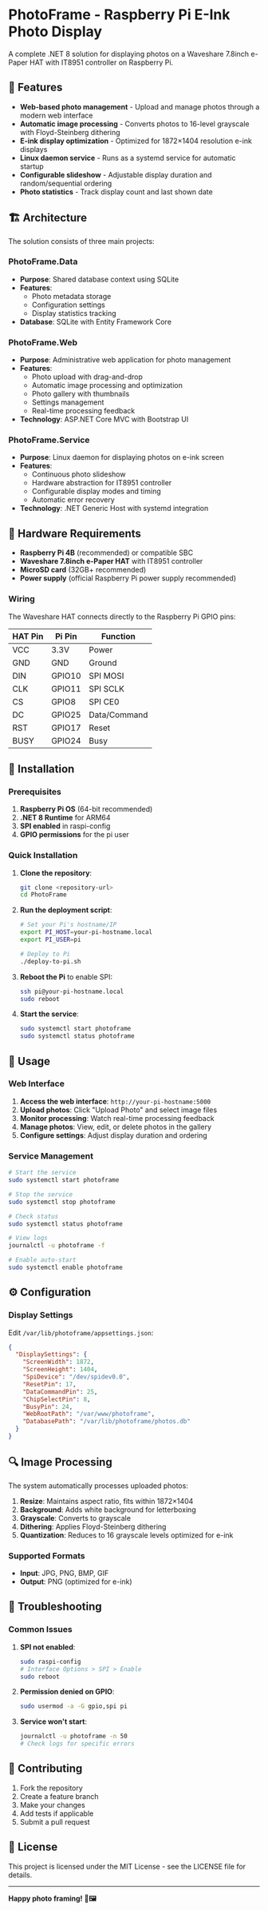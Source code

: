 # PhotoFrame - Raspberry Pi E-Ink Photo Display

A complete .NET 8 solution for displaying photos on a Waveshare 7.8inch e-Paper HAT with IT8951 controller on Raspberry Pi.

## 🎯 Features

- **Web-based photo management** - Upload and manage photos through a modern web interface
- **Automatic image processing** - Converts photos to 16-level grayscale with Floyd-Steinberg dithering
- **E-ink display optimization** - Optimized for 1872×1404 resolution e-ink displays
- **Linux daemon service** - Runs as a systemd service for automatic startup
- **Configurable slideshow** - Adjustable display duration and random/sequential ordering
- **Photo statistics** - Track display count and last shown date

## 🏗️ Architecture

The solution consists of three main projects:

### PhotoFrame.Data
- **Purpose**: Shared database context using SQLite
- **Features**: 
  - Photo metadata storage
  - Configuration settings
  - Display statistics tracking
- **Database**: SQLite with Entity Framework Core

### PhotoFrame.Web
- **Purpose**: Administrative web application for photo management
- **Features**:
  - Photo upload with drag-and-drop
  - Automatic image processing and optimization
  - Photo gallery with thumbnails
  - Settings management
  - Real-time processing feedback
- **Technology**: ASP.NET Core MVC with Bootstrap UI

### PhotoFrame.Service
- **Purpose**: Linux daemon for displaying photos on e-ink screen
- **Features**:
  - Continuous photo slideshow
  - Hardware abstraction for IT8951 controller
  - Configurable display modes and timing
  - Automatic error recovery
- **Technology**: .NET Generic Host with systemd integration

## 🔧 Hardware Requirements

- **Raspberry Pi 4B** (recommended) or compatible SBC
- **Waveshare 7.8inch e-Paper HAT** with IT8951 controller
- **MicroSD card** (32GB+ recommended)
- **Power supply** (official Raspberry Pi power supply recommended)

### Wiring

The Waveshare HAT connects directly to the Raspberry Pi GPIO pins:

| HAT Pin | Pi Pin | Function |
|---------|--------|----------|
| VCC     | 3.3V   | Power    |
| GND     | GND    | Ground   |
| DIN     | GPIO10 | SPI MOSI |
| CLK     | GPIO11 | SPI SCLK |
| CS      | GPIO8  | SPI CE0  |
| DC      | GPIO25 | Data/Command |
| RST     | GPIO17 | Reset    |
| BUSY    | GPIO24 | Busy     |

## 🚀 Installation

### Prerequisites

1. **Raspberry Pi OS** (64-bit recommended)
2. **.NET 8 Runtime** for ARM64
3. **SPI enabled** in raspi-config
4. **GPIO permissions** for the pi user

### Quick Installation

1. **Clone the repository**:
   ```bash
   git clone <repository-url>
   cd PhotoFrame
   ```

2. **Run the deployment script**:
   ```bash
   # Set your Pi's hostname/IP
   export PI_HOST=your-pi-hostname.local
   export PI_USER=pi
   
   # Deploy to Pi
   ./deploy-to-pi.sh
   ```

3. **Reboot the Pi** to enable SPI:
   ```bash
   ssh pi@your-pi-hostname.local
   sudo reboot
   ```

4. **Start the service**:
   ```bash
   sudo systemctl start photoframe
   sudo systemctl status photoframe
   ```

## 📖 Usage

### Web Interface

1. **Access the web interface**: `http://your-pi-hostname:5000`
2. **Upload photos**: Click "Upload Photo" and select image files
3. **Monitor processing**: Watch real-time processing feedback
4. **Manage photos**: View, edit, or delete photos in the gallery
5. **Configure settings**: Adjust display duration and ordering

### Service Management

```bash
# Start the service
sudo systemctl start photoframe

# Stop the service
sudo systemctl stop photoframe

# Check status
sudo systemctl status photoframe

# View logs
journalctl -u photoframe -f

# Enable auto-start
sudo systemctl enable photoframe
```

## ⚙️ Configuration

### Display Settings

Edit `/var/lib/photoframe/appsettings.json`:

```json
{
  "DisplaySettings": {
    "ScreenWidth": 1872,
    "ScreenHeight": 1404,
    "SpiDevice": "/dev/spidev0.0",
    "ResetPin": 17,
    "DataCommandPin": 25,
    "ChipSelectPin": 8,
    "BusyPin": 24,
    "WebRootPath": "/var/www/photoframe",
    "DatabasePath": "/var/lib/photoframe/photos.db"
  }
}
```

## 🔍 Image Processing

The system automatically processes uploaded photos:

1. **Resize**: Maintains aspect ratio, fits within 1872×1404
2. **Background**: Adds white background for letterboxing
3. **Grayscale**: Converts to grayscale
4. **Dithering**: Applies Floyd-Steinberg dithering
5. **Quantization**: Reduces to 16 grayscale levels optimized for e-ink

### Supported Formats

- **Input**: JPG, PNG, BMP, GIF
- **Output**: PNG (optimized for e-ink)

## 🐛 Troubleshooting

### Common Issues

1. **SPI not enabled**:
   ```bash
   sudo raspi-config
   # Interface Options > SPI > Enable
   sudo reboot
   ```

2. **Permission denied on GPIO**:
   ```bash
   sudo usermod -a -G gpio,spi pi
   ```

3. **Service won't start**:
   ```bash
   journalctl -u photoframe -n 50
   # Check logs for specific errors
   ```

## 🤝 Contributing

1. Fork the repository
2. Create a feature branch
3. Make your changes
4. Add tests if applicable
5. Submit a pull request

## 📄 License

This project is licensed under the MIT License - see the LICENSE file for details.

---

**Happy photo framing! 📸🖼️**